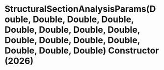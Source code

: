# StructuralSectionAnalysisParams(Double, Double, Double, Double, Double, Double, Double, Double, Double, Double, Double, Double, Double, Double, Double) Constructor (2026)

﻿
